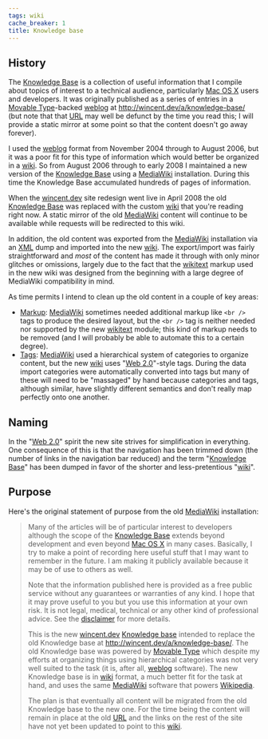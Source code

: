```yaml
---
tags: wiki
cache_breaker: 1
title: Knowledge base
---
```


## History

The [Knowledge Base](/wiki/Knowledge_Base) is a collection of useful information that I compile about topics of interest to a technical audience, particularly [Mac OS X](/wiki/Mac_OS_X) users and developers. It was originally published as a series of entries in a [Movable Type](/wiki/Movable_Type)-backed [weblog](/wiki/weblog) at <http://wincent.dev/a/knowledge-base/> (but note that that [URL](/wiki/URL) may well be defunct by the time you read this; I will provide a static mirror at some point so that the content doesn't go away forever).

I used the [weblog](/wiki/weblog) format from November 2004 through to August 2006, but it was a poor fit for this type of information which would better be organized in a [wiki](/wiki/wiki). So from August 2006 through to early 2008 I maintained a new version of the [Knowledge Base](/wiki/Knowledge_Base) using a [MediaWiki](/wiki/MediaWiki) installation. During this time the Knowledge Base accumulated hundreds of pages of information.

When the [wincent.dev](http://wincent.dev/) site redesign went live in April 2008 the old [Knowledge Base](/wiki/Knowledge_Base) was replaced with the custom [wiki](/wiki/wiki) that you're reading right now. A static mirror of the old [MediaWiki](/wiki/MediaWiki) content will continue to be available while requests will be redirected to this wiki.

In addition, the old content was exported from the [MediaWiki](/wiki/MediaWiki) installation via an [XML](/wiki/XML) dump and imported into the new [wiki](/wiki/wiki). The export/import was fairly straightforward and _most_ of the content has made it through with only minor glitches or omissions, largely due to the fact that the [wikitext](/wiki/wikitext) markup used in the new wiki was designed from the beginning with a large degree of MediaWiki compatibility in mind.

As time permits I intend to clean up the old content in a couple of key areas:

-   [Markup](/wiki/Markup): [MediaWiki](/wiki/MediaWiki) sometimes needed additional markup like `<br />` tags to produce the desired layout, but the `<br />` tag is neither needed nor supported by the new [wikitext](/wiki/wikitext) module; this kind of markup needs to be removed (and I will probably be able to automate this to a certain degree).
-   [Tags](/wiki/Tags): [MediaWiki](/wiki/MediaWiki) used a hierarchical system of categories to organize content, but the new [wiki](/wiki/wiki) uses "[Web 2.0](/wiki/Web_2.0)"-style tags. During the data import categories were automatically converted into tags but many of these will need to be "massaged" by hand because categories and tags, although similar, have slightly different semantics and don't really map perfectly onto one another.

## Naming

In the "[Web 2.0](/wiki/Web_2.0)" spirit the new site strives for simplification in everything. One consequence of this is that the navigation has been trimmed down (the number of links in the navigation bar reduced) and the term "[Knowledge Base](/wiki/Knowledge_Base)" has been dumped in favor of the shorter and less-pretentious "[wiki](/wiki/wiki)".

## Purpose

Here's the original statement of purpose from the old [MediaWiki](/wiki/MediaWiki) installation:

> Many of the articles will be of particular interest to developers although the scope of the [Knowledge Base](/wiki/Knowledge_Base) extends beyond development and even beyond [Mac OS X](/wiki/Mac_OS_X) in many cases. Basically, I try to make a point of recording here useful stuff that I may want to remember in the future. I am making it publicly available because it may be of use to others as well.
>
> Note that the information published here is provided as a free public service without any guarantees or warranties of any kind. I hope that it may prove useful to you but you use this information at your own risk. It is not legal, medical, technical or any other kind of professional advice. See the [disclaimer](/wiki/disclaimer) for more details.
>
> This is the new [wincent.dev](/wiki/wincent.dev) [Knowledge base](/wiki/Knowledge_base) intended to replace the old Knowledge base at <http://wincent.dev/a/knowledge-base/>. The old Knowledge base was powered by [Movable Type](/wiki/Movable_Type) which despite my efforts at organizing things using hierarchical categories was not very well suited to the task (it is, after all, [weblog](/wiki/weblog) software). The new Knowledge base is in [wiki](/wiki/wiki) format, a much better fit for the task at hand, and uses the same [MediaWiki](/wiki/MediaWiki) software that powers [Wikipedia](/wiki/Wikipedia).
>
> The plan is that eventually all content will be migrated from the old Knowledge base to the new one. For the time being the content will remain in place at the old [URL](/wiki/URL) and the links on the rest of the site have not yet been updated to point to this [wiki](/wiki/wiki).
